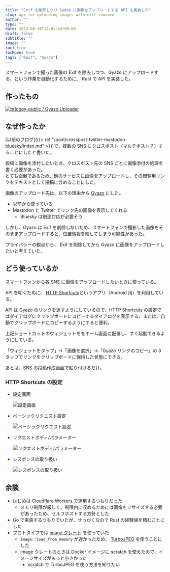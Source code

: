 ```yaml
---
title: "Exif を削除しつつ Gyazo に画像をアップロードする API を実装した"
slug: api-for-uploading-images-with-exif-removed
author: ""
type: ""
date: 2023-08-18T12:01:44+09:00
draft: false
subtitle: ""
image: ""
toc: true
tocMove: true
tags: ["Rust", "Gyazo"]
---
```


スマートフォンで撮った画像の Exif を除去しつつ、Gyazo にアップロードする、という作業を自動化するために、
Rust で API を実装した。

## 作ったもの

[![bridgey-public / Gyazo Uploader](https://gitlab-card.bridgey.workers.dev/projects/bridgey-public/gyazo-uploader?fullname=&link_target=_blank)](https://gitlab.com/bridgey-public/gyazo-uploader)

## なぜ作ったか

[以前のブログ]({{< ref "/post/crosspost-twitter-mastodon-bluesky/index.md" >}})で、複数の SNS にクロスポスト（マルチポスト？）することにしたと書いた。

投稿に画像を添付したいとき、クロスポスト先の SNS ごとに画像添付の処理を書く必要があった。  
とても面倒であるため、別のサービスに画像をアップロードし、その閲覧用リンクをテキストとして投稿に含めることにした。

画像のアップロード先は、以下の理由から [Gyazo](https://gyazo.com) にした。

- 以前から使っている
- Mastodon と Twitter でリンク先の画像を表示してくれる
  - Bluesky は別途対応が必要そう

しかし、Gyazo は Exif を削除しないため、スマートフォンで撮影した画像をそのままアップロードすると、位置情報を晒してしまう可能性があった。

プライバシーの観点から、 Exif を削除してから Gyazo に画像をアップロードしたいと考えていた。

## どう使っているか

スマートフォンから各 SNS に画像をアップロードしたいときに使っている。

API を叩くために、 [HTTP Shortcuts](https://http-shortcuts.rmy.ch/)というアプリ（Android 用）を利用している。

API は Gyazo のリンクを返すようにしているので、HTTP Shortcuts の設定ではダイアログにクリップボードにコピーするダイアログを表示する、または、自動でクリップボードにコピーするようにすると便利。

上記ショートカットのウィジェットををホーム画面に配置し、すぐ起動できるようにしている。

「ウィジェットをタップ」→「画像を選択」→「Gyazo リンクのコピー」の 3 タップでリンクをクリップボードに保持した状態にできる。

あとは、SNS の投稿作成画面で貼り付けるだけ。

### HTTP Shortcuts の設定

- 設定画面

  ![設定画面](./settings.png)

- ベーシックリクエスト設定

  ![ベーシックリクエスト設定](./basic-request.png)

- リクエストボディ/パラメーター

  ![リクエストボディ/パラメーター](./request-body.png)

- レスポンスの取り扱い

  ![レスポンスの取り扱い](./response.png)

## 余談

- はじめは Cloudflare Workers で運用するつもりだった
  - メモリ制限が厳しく、制限内に収めるためには画像をリサイズする必要があったため、セルフホストする方針とした
- Go で実装するつもりでいたが、せっかくなので Rust の経験値を積むことにした
- プロトタイプでは [image クレート](https://crates.io/crates/image) を使っていた
  - `image::load_from_memory` が遅かったため、 [TurboJPEG](https://docs.rs/turbojpeg/latest/turbojpeg/) を使うことにした
  - image クレートのときは Docker イメージに scratch を使えたので、イメージサイズがもっと小さかった
    - scratch で TurboJPEG を使う方法を知りたい
